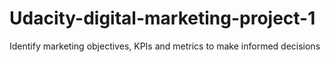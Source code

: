 # Udacity-digital-marketing-project-1
Identify marketing objectives, KPIs and metrics to make informed decisions
